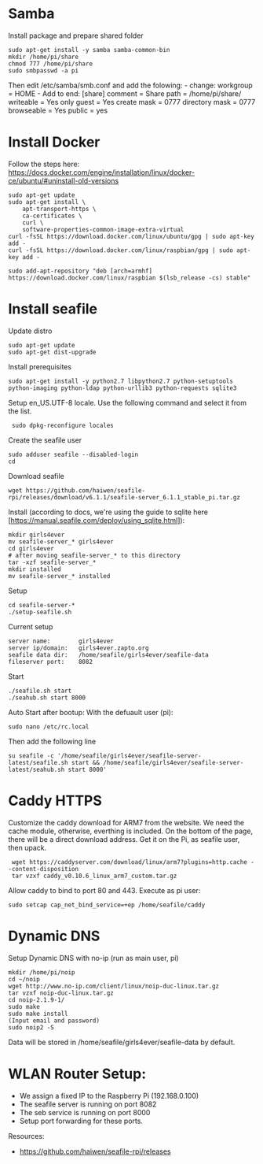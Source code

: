 # Samba

Install package and prepare shared folder

	sudo apt-get install -y samba samba-common-bin
	mkdir /home/pi/share
	chmod 777 /home/pi/share
	sudo smbpasswd -a pi

Then edit /etc/samba/smb.conf and add the folowing:
    - change: workgroup = HOME
    - Add to end:
		[share]
		comment = Share
		path = /home/pi/share/
		writeable = Yes
		only guest = Yes
		create mask = 0777
		directory mask = 0777
		browseable = Yes
		public = yes
		

# Install Docker

Follow the steps here: https://docs.docker.com/engine/installation/linux/docker-ce/ubuntu/#uninstall-old-versions

	sudo apt-get update
	sudo apt-get install \
	    apt-transport-https \
	    ca-certificates \
	    curl \
	    software-properties-common-image-extra-virtual
	curl -fsSL https://download.docker.com/linux/ubuntu/gpg | sudo apt-key add -
    curl -fsSL https://download.docker.com/linux/raspbian/gpg | sudo apt-key add -

	sudo add-apt-repository "deb [arch=armhf] https://download.docker.com/linux/raspbian $(lsb_release -cs) stable"

# Install seafile

Update distro

	sudo apt-get update
	sudo apt-get dist-upgrade

Install prerequisites

	sudo apt-get install -y python2.7 libpython2.7 python-setuptools python-imaging python-ldap python-urllib3 python-requests sqlite3

Setup en_US.UTF-8 locale. Use the following command and select it from the list.

	 sudo dpkg-reconfigure locales

Create the seafile user

	sudo adduser seafile --disabled-login
	cd

Download seafile

	wget https://github.com/haiwen/seafile-rpi/releases/download/v6.1.1/seafile-server_6.1.1_stable_pi.tar.gz

Install (according to docs, we're using the guide to sqlite here [https://manual.seafile.com/deploy/using_sqlite.html]):

	mkdir girls4ever
	mv seafile-server_* girls4ever
	cd girls4ever
	# after moving seafile-server_* to this directory
	tar -xzf seafile-server_*
	mkdir installed
	mv seafile-server_* installed

Setup

	cd seafile-server-*
	./setup-seafile.sh 

Current setup

	server name:        girls4ever
	server ip/domain:   girls4ever.zapto.org
	seafile data dir:   /home/seafile/girls4ever/seafile-data
	fileserver port:    8082

Start
  
  	./seafile.sh start
  	./seahub.sh start 8000

Auto Start after bootup: With the defuault user (pi):
	
	sudo nano /etc/rc.local
	
Then add the following line

	su seafile -c '/home/seafile/girls4ever/seafile-server-latest/seafile.sh start && /home/seafile/girls4ever/seafile-server-latest/seahub.sh start 8000'

# Caddy HTTPS

Customize the caddy download for ARM7 from the website. We need the cache module, otherwise, everthing is included. On the bottom of the page, there will be a direct download address. Get it on the Pi, as seafile user, then upack.

 	 wget https://caddyserver.com/download/linux/arm7?plugins=http.cache --content-disposition
 	 tar vzxf caddy_v0.10.6_linux_arm7_custom.tar.gz

Allow caddy to bind to port 80 and 443. Execute as pi user:

	sudo setcap cap_net_bind_service=+ep /home/seafile/caddy


# Dynamic DNS

Setup Dynamic DNS with no-ip (run as main user, pi)

	mkdir /home/pi/noip
	cd ~/noip
	wget http://www.no-ip.com/client/linux/noip-duc-linux.tar.gz	
	tar vzxf noip-duc-linux.tar.gz
	cd noip-2.1.9-1/
	sudo make
	sudo make install
	(Input email and password)
	sudo noip2 ­-S

Data will be stored in /home/seafile/girls4ever/seafile-data by default.	


# WLAN Router Setup:
- We assign a fixed IP to the Raspberry Pi (192.168.0.100)
- The seafile server is running on port 8082
- The seb service is running on port 8000
- Setup port forwarding for these ports.

Resources:
  - https://github.com/haiwen/seafile-rpi/releases